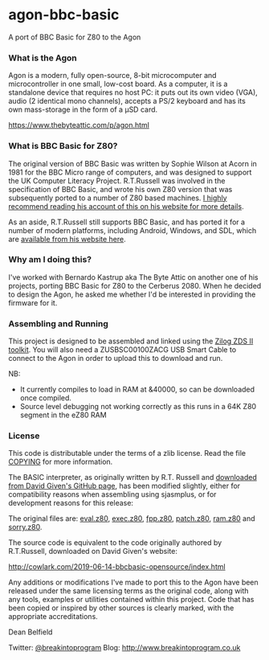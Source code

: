 # agon-bbc-basic

A port of BBC Basic for Z80 to the Agon

### What is the Agon

Agon is a modern, fully open-source, 8-bit microcomputer and microcontroller in one small, low-cost board. As a computer, it is a standalone device that requires no host PC: it puts out its own video (VGA), audio (2 identical mono channels), accepts a PS/2 keyboard and has its own mass-storage in the form of a µSD card.

https://www.thebyteattic.com/p/agon.html

### What is BBC Basic for Z80?

The original version of BBC Basic was written by Sophie Wilson at Acorn in 1981 for the BBC Micro range of computers, and was designed to support the UK Computer Literacy Project. R.T.Russell was involved in the specification of BBC Basic, and wrote his own Z80 version that was subsequently ported to a number of Z80 based machines. [I highly recommend reading his account of this on his website for more details](http://www.bbcbasic.co.uk/bbcbasic/history.html).

As an aside, R.T.Russell still supports BBC Basic, and has ported it for a number of modern platforms, including Android, Windows, and SDL, which are [available from his website here](https://www.bbcbasic.co.uk/index.html).

### Why am I doing this?

I've worked with Bernardo Kastrup aka The Byte Attic on another one of his projects, porting BBC Basic for Z80 to the Cerberus 2080. When he decided to design the Agon, he asked me whether I'd be interested in providing the firmware for it.

### Assembling and Running

This project is designed to be assembled and linked using the [Zilog ZDS II toolkit](https://t.co/dT5DHWYcB5). You will also need a ZUSBSC00100ZACG USB Smart Cable to connect to the Agon in order to upload this to download and run.

NB:
- It currently compiles to load in RAM at &40000, so can be downloaded once compiled.
- Source level debugging not working correctly as this runs in a 64K Z80 segment in the eZ80 RAM

### License

This code is distributable under the terms of a zlib license. Read the file [COPYING](COPYING) for more information.

The BASIC interpreter, as originally written by R.T. Russell and [downloaded from David Given's GitHub page](https://github.com/davidgiven/cpmish/tree/master/third_party/bbcbasic), has been modified slightly, either for compatibility reasons when assembling using sjasmplus, or for development reasons for this release:

The original files are: [eval.z80](eval.z80), [exec.z80](exec.z80), [fpp.z80](fpp.z80), [patch.z80](patch.z80), [ram.z80](ram.z80) and [sorry.z80](sorry.z80).

The source code is equivalent to the code originally authored by R.T.Russell, downloaded on David Given's website: 

http://cowlark.com/2019-06-14-bbcbasic-opensource/index.html

Any additions or modifications I've made to port this to the Agon have been released under the same licensing terms as the original code, along with any tools, examples or utilities contained within this project. Code that has been copied or inspired by other sources is clearly marked, with the appropriate accreditations.

Dean Belfield

Twitter: [@breakintoprogram](https://twitter.com/BreakIntoProg)
Blog: http://www.breakintoprogram.co.uk
